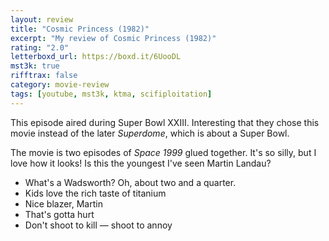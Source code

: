 ```yaml
---
layout: review
title: "Cosmic Princess (1982)"
excerpt: "My review of Cosmic Princess (1982)"
rating: "2.0"
letterboxd_url: https://boxd.it/6UooDL
mst3k: true
rifftrax: false
category: movie-review
tags: [youtube, mst3k, ktma, scifiploitation]
---
```


This episode aired during Super Bowl XXIII. Interesting that they chose this movie instead of the later <i>Superdome</i>, which is about a Super Bowl.

The movie is two episodes of <i>Space 1999</i> glued together. It's so silly, but I love how it looks! Is this the youngest I've seen Martin Landau?

- What's a Wadsworth? Oh, about two and a quarter.
- Kids love the rich taste of titanium
- Nice blazer, Martin
- That's gotta hurt
- Don't shoot to kill — shoot to annoy
